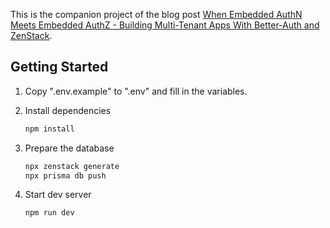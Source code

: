 This is the companion project of the blog post [When Embedded AuthN Meets Embedded AuthZ - Building Multi-Tenant Apps With Better-Auth and ZenStack](https://zenstack.dev/blog/better-auth).

## Getting Started

1. Copy ".env.example" to ".env" and fill in the variables.
2. Install dependencies

    ```bash
    npm install
    ```

3. Prepare the database

    ```bash
    npx zenstack generate
    npx prisma db push
    ```

4. Start dev server

    ```bash
    npm run dev
    ```
